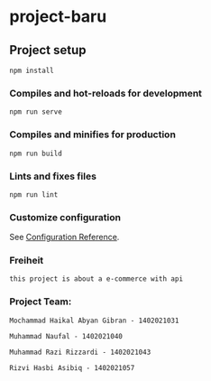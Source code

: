 # project-baru

## Project setup
```
npm install
```

### Compiles and hot-reloads for development
```
npm run serve
```

### Compiles and minifies for production
```
npm run build
```

### Lints and fixes files
```
npm run lint
```

### Customize configuration
See [Configuration Reference](https://cli.vuejs.org/config/).

### Freiheit
```
this project is about a e-commerce with api
```
### Project Team:
```
Mochammad Haikal Abyan Gibran - 1402021031
```
```
Muhammad Naufal - 1402021040
```
```
Muhammad Razi Rizzardi - 1402021043
```
```
Rizvi Hasbi Asibiq - 1402021057
```
